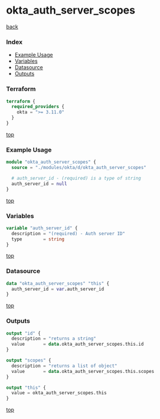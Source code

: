 # okta_auth_server_scopes

[back](../okta.md)

### Index

- [Example Usage](#example-usage)
- [Variables](#variables)
- [Datasource](#datasource)
- [Outputs](#outputs)

### Terraform

```terraform
terraform {
  required_providers {
    okta = ">= 3.11.0"
  }
}
```

[top](#index)

### Example Usage

```terraform
module "okta_auth_server_scopes" {
  source = "./modules/okta/d/okta_auth_server_scopes"

  # auth_server_id - (required) is a type of string
  auth_server_id = null
}
```

[top](#index)

### Variables

```terraform
variable "auth_server_id" {
  description = "(required) - Auth server ID"
  type        = string
}
```

[top](#index)

### Datasource

```terraform
data "okta_auth_server_scopes" "this" {
  auth_server_id = var.auth_server_id
}
```

[top](#index)

### Outputs

```terraform
output "id" {
  description = "returns a string"
  value       = data.okta_auth_server_scopes.this.id
}

output "scopes" {
  description = "returns a list of object"
  value       = data.okta_auth_server_scopes.this.scopes
}

output "this" {
  value = okta_auth_server_scopes.this
}
```

[top](#index)
